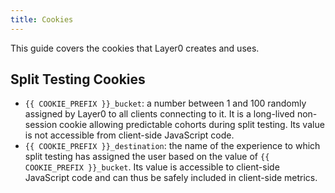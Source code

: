 ```yaml
---
title: Cookies
---
```


This guide covers the cookies that Layer0 creates and uses.

## Split Testing Cookies

- `{{ COOKIE_PREFIX }}_bucket`: a number between 1 and 100 randomly assigned by Layer0 to all clients connecting to it. It is a long-lived non-session cookie allowing predictable cohorts during split testing. Its value is not accessible from client-side JavaScript code.
- `{{ COOKIE_PREFIX }}_destination`: the name of the experience to which split testing has assigned the user based on the value of `{{ COOKIE_PREFIX }}_bucket`. Its value is accessible to client-side JavaScript code and can thus be safely included in client-side metrics.
